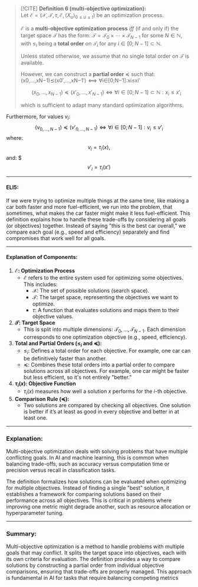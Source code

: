 
>[!CITE] **Definition 6 (multi-objective optimization):**  
Let $\mathcal{E} = (\mathcal{X}, \mathcal{T}, \tau, \mathcal{E}, \langle X_u \rangle_{0 \leq u \leq t})$ be an optimization process.  
> 
> $\mathcal{E}$ is a **multi-objective optimization process** $iff$ (if and only if) the target space $\mathcal{T}$ has the form: 
> $\mathcal{T} = \mathcal{T}_0 \times \cdots \times \mathcal{T}_{N-1}$ for some $N \in \mathbb{N}$, with $\leq_i$ being a **total order** on $\mathcal{T}_i$ for any $i \in [0; N-1] \subset \mathbb{N}$.  
>
> Unless stated otherwise, we assume that no single total order on $\mathcal{T}$ is available.  
>
>However, we can construct a **partial order** $\preceq$ such that:
(x0,…,xN−1)⪯(x0′,…,xN−1′)  ⟺  ∀i∈[0;N−1]:xi≤xi′
>
> $$(x_0, \ldots, x_{N-1}) \preceq (x'_0, \ldots, x'_{N-1}) \iff \forall i \in [0; N-1] \subset \mathbb{N} : x_i \leq x'_i$$
>
>which is sufficient to adapt many standard optimization algorithms.

Furthermore, for values $v_i$: $$(v_{0, \ldots, N-1}) \preceq (v'_{0, \ldots, N-1}) \iff \forall i \in [0; N-1] : v_i \leq v'_i$$
where: $$ v_i = \tau_i(x),$$
and: $$$v'_i = \tau_i(x')$$

---
#### ELI5:

If we were trying to optimize multiple things at the same time, like making a car both faster and more fuel-efficient, we run into the problem, that sometimes, what makes the car faster might make it less fuel-efficient. This definition explains how to handle these trade-offs by considering all goals (or objectives) together. Instead of saying "this is the best car overall," we compare each goal (e.g., speed and efficiency) separately and find compromises that work well for all goals.

---

#### Explanation of Components:

1. **$\mathcal{E}$: Optimization Process**
    - $\mathcal{E}$ refers to the entire system used for optimizing some objectives. This includes:
        - $\mathcal{X}$: The set of possible solutions (search space).
        - $\mathcal{T}$: The target space, representing the objectives we want to optimize.
        - $\tau$: A function that evaluates solutions and maps them to their objective values.
2. **$\mathcal{T}$: Target Space**
    - This is split into multiple dimensions: $\mathcal{T}_0, \ldots, \mathcal{T}_{N-1}$. Each dimension corresponds to one optimization objective (e.g., speed, efficiency).
3. **Total and Partial Orders ($\leq_i$ and $\preceq$):**
    - $\leq_i$: Defines a total order for each objective. For example, one car can be definitively faster than another.
    - $\preceq$: Combines these total orders into a partial order to compare solutions across all objectives. For example, one car might be faster but less efficient, so it's not entirely "better."
4. **$\tau_i(x)$: Objective Function**
    - $\tau_i(x)$ measures how well a solution $x$ performs for the $i$-th objective.
5. **Comparison Rule ($\preceq$):**
    - Two solutions are compared by checking all objectives. One solution is better if it’s at least as good in every objective and better in at least one.

---

### Explanation:

Multi-objective optimization deals with solving problems that have multiple conflicting goals. In AI and machine learning, this is common when balancing trade-offs, such as accuracy versus computation time or precision versus recall in classification tasks.

The definition formalizes how solutions can be evaluated when optimizing for multiple objectives. Instead of finding a single "best" solution, it establishes a framework for comparing solutions based on their performance across all objectives. This is critical in problems where improving one metric might degrade another, such as resource allocation or hyperparameter tuning.

---

### Summary:

Multi-objective optimization is a method to handle problems with multiple goals that may conflict. It splits the target space into objectives, each with its own criteria for evaluation. The definition provides a way to compare solutions by constructing a partial order from individual objective comparisons, ensuring that trade-offs are properly managed. This approach is fundamental in AI for tasks that require balancing competing metrics
